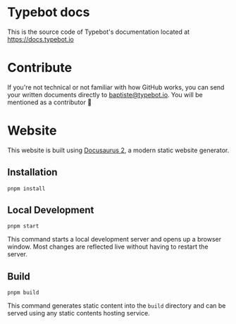 # Typebot docs

This is the source code of Typebot's documentation located at https://docs.typebot.io

# Contribute

If you're not technical or not familiar with how GitHub works, you can send your written documents directly to [baptiste@typebot.io](mailto:baptiste@typebot.io). You will be mentioned as a contributor 🥰

# Website

This website is built using [Docusaurus 2](https://docusaurus.io/), a modern static website generator.

## Installation

```console
pnpm install
```

## Local Development

```console
pnpm start
```

This command starts a local development server and opens up a browser window. Most changes are reflected live without having to restart the server.

## Build

```console
pnpm build
```

This command generates static content into the `build` directory and can be served using any static contents hosting service.
